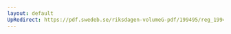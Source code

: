 ```yaml
---
layout: default
UpRedirect: https://pdf.swedeb.se/riksdagen-volumeG-pdf/199495/reg_199495/reg_199495_0194.pdf
---
```

